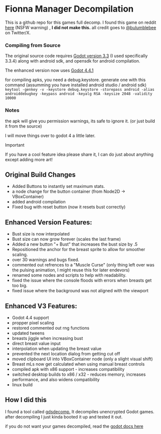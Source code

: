 # Fionna Manager Decompilation
This is a github repo for this games full decomp. I found this game on reddit [here](https://www.reddit.com/r/ExpansionHentai/comments/phf8d9/f_someone_made_a_free_little_growth_game/) (NSFW warning) , **I did not make this.**  all credit goes to [@bulumblebee](https://twitter.com/bulumblebee) on Twitter/X. 

### Compiling from Source
The original source code requires [Godot version 3.3](https://godotengine.org/download/archive/3.4-stable/) (I used specifically 3.3.4)
along with android sdk, and opensdk for android compilation.

The enhanced version now uses [Godot 4.4.1](https://godotengine.org/download/archive/4.4.1-stable/)

for compiling apks, you need a debug.keystore. generate one with this command (assumming you have installed android studio / android sdk)
``keytool -genkey -v -keystore debug.keystore -storepass android -alias androiddebugkey -keypass android -keyalg RSA -keysize 2048 -validity 10000``


### Notes
the apk will give you permission warnings, its safe to ignore it. (or just build it from the source)

I will move things over to godot 4 a little later.

> [!IMPORTANT]
> If you have a cool feature idea please share it, I can do just about anything except adding more art!

## Original Build Changes

 - Added Buttons to instantly set maximum stats.
 - a node change for the button container (from Node2D -> VBoxContainer)
 - added android compilation
 - Fixed bug with reset button (now it resets bust correctly)

## Enhanced Version Features:

- Bust size is now interpolated
- Bust size can now grow forever (scales the last frame)
- Added a new button "+ Bust" that increases the bust size by .5
- Repositioned the anchor for the breast sprite to allow for smoother scaling.
- over 30 warnings and bugs fixed.
- commented out refrences to a "Muscle Curse" (only thing left over was the pulsing animation, I might reuse this for later endevors)
- renamed some nodes and scripts to help with readability.
- fixed the issue where the console floods with errors when breasts get too big.
- fixed issue where the background was not aligned with the viewport

## Enhanced V3 Features:

- Godot 4.4 support
- propper pixel scaling
- restored commented out rng functions
- updated tweens
- breasts jiggle when increasing bust
- direct breast value input
- interpolation when updating the breast value
- prevented the next location dialog from getting cut off
- moved clipboard UI into VBoxContainer node (only a slight visual shift)
- Breast mLs now get calculated when using manual breast controls
- compiled apk with x86 support - increases compatibility
- switched desktop builds to x86 / x32 - reduces memory, increases performance, and also widens compatibility
- linux build

 
 ## How I did this
 I found a tool called [gdsdecomp.](https://github.com/bruvzg/gdsdecomp) 
 It decompiles unencrypted Godot games.
after decompiling I just kinda booted it up and tested it out.

if you do not want your games decompiled, read the [godot docs here](https://docs.godotengine.org/en/stable/contributing/development/compiling/compiling_with_script_encryption_key.html)
